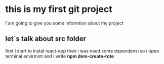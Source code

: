 # this is my first git project
I`am going to give you some informtion about my project 
## let`s talk about src folder
first i start to instal react-app 
then i was need some dependensi so i open terminal envirmint
and i write **npm dom-create-rote**

